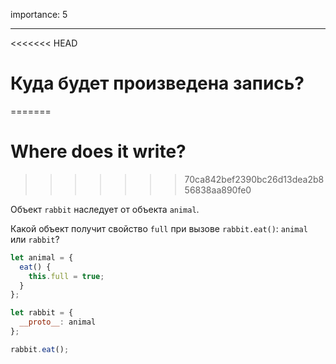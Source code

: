 importance: 5

---

<<<<<<< HEAD
# Куда будет произведена запись?
=======
# Where does it write?
>>>>>>> 70ca842bef2390bc26d13dea2b856838aa890fe0

Объект `rabbit` наследует от объекта `animal`.

Какой объект получит свойство `full` при вызове `rabbit.eat()`: `animal` или `rabbit`? 

```js
let animal = {
  eat() {
    this.full = true;
  }
};

let rabbit = {
  __proto__: animal
};

rabbit.eat();
```
